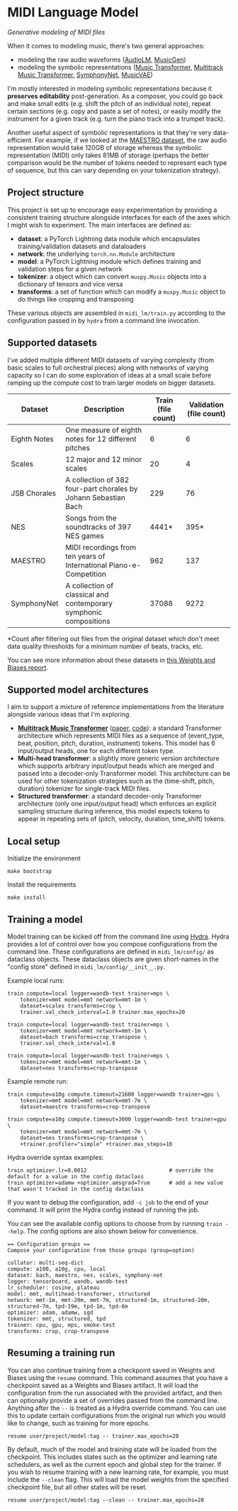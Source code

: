 # MIDI Language Model

*Generative modeling of MIDI files*

When it comes to modeling music, there's two general approaches:

- modeling the raw audio waveforms ([AudioLM][1], [MusicGen][2])
- modeling the symbolic representations ([Music Transformer][3], [Multitrack Music Transformer][4], [SymphonyNet][5],
  [MusicVAE][6])

I'm mostly interested in modeling symbolic representations because it **preserves editability** post-generation. As a
composer, you could go back and make small edits (e.g. shift the pitch of an individual note), repeat certain sections
(e.g. copy and paste a set of notes), or easily modify the instrument for a given track (e.g. turn the piano track into
a trumpet track).

Another useful aspect of symbolic representations is that they're very data-efficient. For example, if we looked at the
[MAESTRO dataset][7], the raw audio representation would take 120GB of storage whereas the symbolic representation
(MIDI) only takes 81MB of storage (perhaps the better comparison would be the number of tokens needed to represent each
type of sequence, but this can vary depending on your tokenization strategy).

[1]: https://arxiv.org/abs/2209.03143
[2]: https://arxiv.org/abs/2306.05284
[3]: https://arxiv.org/abs/1809.04281v2
[4]: https://arxiv.org/abs/2207.06983
[5]: https://arxiv.org/abs/2205.05448
[6]: https://arxiv.org/abs/1803.05428
[7]: https://magenta.tensorflow.org/datasets/maestro

## Project structure

This project is set up to encourage easy experimentation by providing a consistent training structure alongside
interfaces for each of the axes which I might wish to experiment. The main interfaces are defined as:

- **dataset**: a PyTorch Lightning data module which encapsulates training/validation datasets and dataloaders
- **network**: the underlying `torch.nn.Module` architecture
- **model**: a PyTorch Lightning module which defines training and validation steps for a given network
- **tokenizer**: a object which can convert `muspy.Music` objects into a dictionary of tensors and vice versa
- **transforms**: a set of function which can modify a `muspy.Music` object to do things like cropping and transposing

These various objects are assembled in `midi_lm/train.py` according to the configuration passed in by `hydra` from a
command line invocation.

## Supported datasets

I've added multiple different MIDI datasets of varying complexity (from basic scales to full orchestral pieces) along
with networks of varying capacity so I can do some exploration of ideas at a small scale before ramping up the compute
cost to train larger models on bigger datasets.

| Dataset      | Description                                                         | Train (file count)  | Validation (file count)  |
|--------------|---------------------------------------------------------------------|---------------------|--------------------------|
| Eighth Notes | One measure of eighth notes for 12 different pitches                | 6                   | 6                        |
| Scales       | 12 major and 12 minor scales                                        | 20                  | 4                        |
| JSB Chorales | A collection of 382 four-part chorales by Johann Sebastian Bach     | 229                 | 76                       |
| NES          | Songs from the soundtracks of 397 NES games                         | 4441*               | 395*                     |
| MAESTRO      | MIDI recordings from ten years of International Piano-e-Competition | 962                 | 137                      |
| SymphonyNet  | A collection of classical and contemporary symphonic compositions   | 37088               | 9272                     |

*Count after filtering out files from the original dataset which don't meet data quality thresholds for a minimum number
of beats, tracks, etc.

You can see more information about these datasets in [this Weights and Biases
report](https://api.wandb.ai/links/jeremytjordan/jtwn1s8s).

## Supported model architectures

I aim to support a mixture of reference implementations from the literature alongside various ideas that I'm exploring.

- [**Multitrack Music Transformer**](https://salu133445.github.io/mmt/) ([paper][mmt1], [code][mmt2]): a standard
  Transformer architecture which represents MIDI files as a sequence of (event_type, beat, position, pitch, duration,
  instrument) tokens. This model has 6 input/output heads, one for each different token type.
- **Multi-head transformer**: a slightly more generic version architecture which supports arbitrary input/output heads
  which are merged and passed into a decoder-only Transformer model. This architecture can be used for other
  tokenization strategies such as the (time-shift, pitch, duration) tokenizer for single-track MIDI files.
- **Structured transformer**: a standard decoder-only Transformer architecture (only one input/output head) which
  enforces an explicit sampling structure during inference, this model expects tokens to appear in repeating sets of
  (pitch, velocity, duration, time_shift) tokens.

[mmt1]: https://arxiv.org/abs/2207.06983
[mmt2]: https://github.com/salu133445/mmt

## Local setup

Initialize the environment
```
make bootstrap
```

Install the requirements
```
make install
```

## Training a model

Model training can be kicked off from the command line using [Hydra](https://hydra.cc/). Hydra provides a lot of control
over how you compose configurations from the command line. These configurations are defined in `midi_lm/config/` as
dataclass objects. These dataclass objects are given short-names in the "config store" defined in
`midi_lm/config/__init__.py`.

Example local runs:
```
train compute=local logger=wandb-test trainer=mps \
    tokenizer=mmt model=mmt network=mmt-1m \
    dataset=scales transforms=crop \
    trainer.val_check_interval=1.0 trainer.max_epochs=20
```
```
train compute=local logger=wandb-test trainer=mps \
    tokenizer=mmt model=mmt network=mmt-1m \
    dataset=bach transforms=crop_transpose \
    trainer.val_check_interval=1.0
```
```
train compute=local logger=wandb-test trainer=mps \
    tokenizer=mmt model=mmt network=mmt-1m \
    dataset=nes transforms=crop-transpose
```

Example remote run:
```
train compute=a10g compute.timeout=21600 logger=wandb trainer=gpu \
    tokenizer=mmt model=mmt network=mmt-7m \
    dataset=maestro transforms=crop-transpose

train compute=a10g compute.timeout=3600 logger=wandb-test trainer=gpu \
    tokenizer=mmt model=mmt network=mmt-7m \
    dataset=nes transforms=crop-transpose \
    +trainer.profiler="simple" +trainer.max_steps=10
```

Hydra override syntax examples:
```
train optimizer.lr=0.0012                          # override the default for a value in the config dataclass
train optimizer=adamw +optimizer.amsgrad=True      # add a new value that wasn't tracked in the config dataclass
```

If you want to debug the configuration, add `-c job` to the end of your command. It will print the Hydra config instead
of running the job.

You can see the available config options to choose from by running `train --help`. The config options are also shown
below for convenience.

```
== Configuration groups ==
Compose your configuration from those groups (group=option)

collator: multi-seq-dict
compute: a100, a10g, cpu, local
dataset: bach, maestro, nes, scales, symphony-net
logger: tensorboard, wandb, wandb-test
lr_scheduler: cosine, plateau
model: mmt, multihead-transformer, structured
network: mmt-1m, mmt-20m, mmt-7m, structured-1m, structured-20m, structured-7m, tpd-19m, tpd-1m, tpd-6m
optimizer: adam, adamw, sgd
tokenizer: mmt, structured, tpd
trainer: cpu, gpu, mps, smoke-test
transforms: crop, crop-transpose
```

## Resuming a training run

You can also continue training from a checkpoint saved in Weights and Biases using the `resume` command.
This command assumes that you have a checkpoint saved as a Weights and Biases artifact. It will load the
configuration from the run associated with the provided artifact, and then can optionally provide a set of
overrides passed from the command line. Anything after the `--` is treated as a Hydra override command. You
can use this to update certain configurations from the original run which you would like to change, such as
training for more epochs.

```
resume user/project/model:tag -- trainer.max_epochs=20
```

By default, much of the model and training state will be loaded from the checkpoint. This includes states
such as the optimizer and learning rate schedulers, as well as the current epoch and global step for the
trainer. If you wish to resume training with a new learning rate, for example, you must include the `--clean`
flag. This will load the model weights from the specified checkpoint file, but all other states will be reset.

```
resume user/project/model:tag --clean -- trainer.max_epochs=20
```
